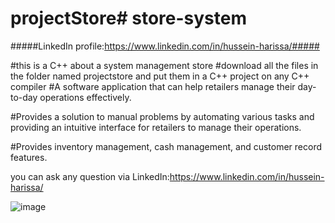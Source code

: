 # projectStore#   s t o r e - s y s t e m 

##### LinkedIn profile:https://www.linkedin.com/in/hussein-harissa/#####

#this is a C++ about a system management store
#download all the files in the folder named projectstore and put them in a C++ project on any C++ compiler
#A software application that can help retailers manage their day-to-day operations effectively.

#Provides a solution to manual problems by automating various tasks and providing an intuitive interface for retailers to manage their operations.


#Provides inventory management, cash management, and customer record features.

 you can ask any question via LinkedIn:https://www.linkedin.com/in/hussein-harissa/


![image](https://github.com/user-attachments/assets/4ec92c78-2765-46de-ba67-b971e210cf07)
